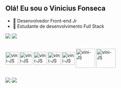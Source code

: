 ## Olá! Eu sou o Vinicius Fonseca

- 🔭 Desenvolvedor Front-end Jr
- 🌱 Estudante de desenvolvimento Full Stack

<div> 
    <img heigth="180em" src="https://github-readme-stats.vercel.app/api?username=fonsecavini&show_icons=true&theme=dark"/>
    <img heigth="180em" src="https://github-readme-stats.vercel.app/api/top-langs/?username=fonsecavini&layout=compact&theme=dark"/>
</div>

##

<div>
  <img align="center" alt="vini-JS" heigth="30" width="40" src="https://cdn.jsdelivr.net/gh/devicons/devicon/icons/javascript/javascript-original.svg"/>
  <img align="center" alt="vini-JS" heigth="30" width="40" src="https://cdn.jsdelivr.net/gh/devicons/devicon/icons/react/react-original.svg"/>
  <img align="center" alt="vini-JS" heigth="30" width="40" src="https://cdn.jsdelivr.net/gh/devicons/devicon/icons/redux/redux-original.svg"/>
  <img align="center" alt="vini-JS" heigth="30" width="40" src="https://cdn.jsdelivr.net/gh/devicons/devicon/icons/html5/html5-original.svg"/>
  <img align="center" alt="vini-JS" heigth="30" width="40" src="https://cdn.jsdelivr.net/gh/devicons/devicon/icons/css3/css3-original.svg"/>
  <img align="center" alt="vini-JS" heigth="50" width="60" src="https://cdn.jsdelivr.net/gh/devicons/devicon/icons/docker/docker-original.svg"/>
  <img align="center" alt="vini-JS" heigth="50" width="60" src="https://cdn.jsdelivr.net/gh/devicons/devicon/icons/mysql/mysql-original-wordmark.svg"/>
</div>

##

<div>
  <a href="https://www.linkedin.com/in/vinicius-fonseca-dev/" target="_blank"><img src="https://img.shields.io/badge/LinkedIn-0077B5?style=for-the-badge&logo=linkedin&logoColor=white" target="_blank"></a>
  <a href="mailto:vfonseca.eng@gmail.com" target="_blank"><img src="https://img.shields.io/badge/Gmail-D14836?style=for-the-badge&logo=gmail&logoColor=white" target="_blank"></a>
</div>
